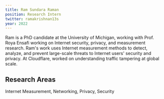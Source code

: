 ```yaml
---
title: Ram Sundara Raman
position: Research Intern
twitter: ramakrishnan13s
year: 2022
---
```


Ram is a PhD candidate at the University of Michigan, working with Prof. Roya Ensafi working on Internet security, privacy, and measurement research. Ram's work uses Internet measurement methods to detect, analyze, and prevent large-scale threats to Internet users' security and privacy. At Cloudflare, worked on understanding traffic tampering at global scale. 

## Research Areas 
Internet Measurement, Networking, Privacy, Security